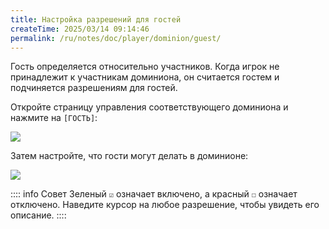 ```yaml
---
title: Настройка разрешений для гостей
createTime: 2025/03/14 09:14:46
permalink: /ru/notes/doc/player/dominion/guest/
---
```


Гость определяется относительно участников. Когда игрок не принадлежит к участникам доминиона, он считается гостем и подчиняется разрешениям для гостей.

Откройте страницу управления соответствующего доминиона и нажмите на `[ГОСТЬ]`:

![](/player/dominion/guest/1.png)

Затем настройте, что гости могут делать в доминионе:

![](/player/dominion/guest/2.png)

:::: info Совет
Зеленый `☑` означает включено, а красный `☐` означает отключено. Наведите курсор на любое разрешение, чтобы увидеть его описание.
::::